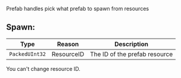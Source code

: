 Prefab handles pick what prefab to spawn from resources

## Spawn:
|Type|Reason|Description|
|-|-|-|
|`PackedUInt32`|ResourceID|The ID of the prefab resource|

You can't change resource ID.
